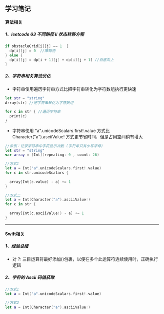 ## 学习笔记

#### 算法相关

##### 1、leetcode 63 不同路径 II 状态转移方程

```swift
if obstacleGrid[i][j] == 1  {
  dp[i][j] = 0  //障碍物
} else {
  dp[i][j] = dp[i + 1][j] + dp[i][j + 1] //自底向上
} 
```



##### 2、字符串相关算法优化

* 字符串使用遍历字符串方式比把字符串转化为字符数组执行更快速

```swift
let str = "string"
Array(str) //把字符串转化为字符数组

for c in str { //遍历字符串
  print(c)
}

```

* 字符串使用 "a".unicodeScalars.first!.value 方式比 Character("a").asciiValue! 方式更节省时间，但是占用空间稍有增大

```swift
//示例：记录字符串中字符显示次数 (字符串只有小写字母)
let str = "string"
var array = [Int](repeating: 0 , count: 26)

//方式1
let a = Int("a".unicodeScalars.first!.value)
for c in str.unicodeScalars { 
  
  array[Int(c.value) - a] += 1
}

//方式二
let a = Int(Character("a").asciiValue!)
for c in str {
  
  array[Int(c.asciiValue!) - a] += 1
}

```



----

#### Swift相关

##### 1、经验总结

* 对 ?: 三目运算符最好添加()包裹，以便在多个此运算符连续使用时，正确执行逻辑 



##### 2、字符的 Ascii 码值获取

```swift
//方式1
let a = Int("a".unicodeScalars.first!.value)

//方式2
let a = Int(Character("a").asciiValue!)
```

